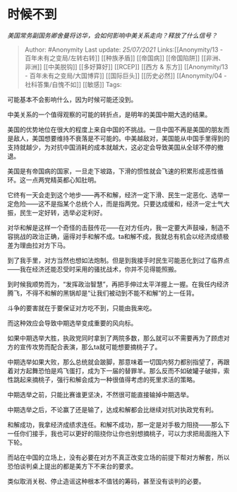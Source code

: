 # 时候不到
*美国常务副国务卿舍曼将访华，会如何影响中美关系走向？释放了什么信号？*

> Author: #Anonymity
> Last update: *25/07/2021*
> Links:[[Anonymity/13 - 百年未有之变局/左转右转]] [[种族矛盾]] [[帝国病]] [[帝国陷阱]] [[非洲、非洲]] [[中美脱钩]] [[多好算好]]  [[RCEP]] [[西方 & 东方]] [[Anonymity/13 - 百年未有之变局/大国博弈]] [[国际巨头]] [[历史必然]] [[Anonymity/04 - 社科答集/自愧不如]] [[敏感]]
> Tags:

可能基本不会影响什么，因为时候可能还没到。

中美关系的一个值得观察的可能的转折点，是明年的美国中期大选的结果。

美国的优势地位在很大的程度上来自中国的不挑战。一旦中国不再是美国的朋友而是敌人，美国想要维持不衰落是不可能的。中美越敌对，美国能从中国手里得到的支持就越少，为对抗中国消耗的成本就越大，这必定会导致美国从全球不停的撤退。

美国是有帝国病的国家，一旦走下坡路，下滑的惯性就会飞速的积累形成恶性循环。这一点两党精英都心知肚明。

它终有一天会走到这个地步——再不和解，经济一定下滑、民生一定恶化、选举一定危险——这不是指某个总统个人，而是指两党。只要达成缓和，经济一定士气大振，民生一定好转，选举必定利好。

对华和解是这样一个奇怪的击鼓传花——在对方任内，我一定要大声鼓噪，制造不容挑战的政治正确，逼得对手和解不成。ta和解不成，我就总有机会以经济成绩极差为理由拉对方下马。

到了我手里，对方当然也想如法炮制。但是到我接手时民生可能恶化到过了临界点——我在经济还能忍受时采用的骚扰战术，你并不见得能照搬。

到时候我顺势而为，“发挥政治智慧”，再把手伸过太平洋握上一握。在我任内经济腾飞，不得不和解的黑锅却是“让我们被动到不能不和解”的上一任背。

斗争的要害就在于要保证对方吃不到，只能由我来吃。

而这种效应会导致中期选举变成重要的风向标。

如果中期选举大胜，执政党同时拿到了两院多数，那么就可以不需要再为了顾虑对方的宣传攻势而配合表演，那么ta就可能想要摘桃子了。

中期选举如果大败，那么总统就会跛脚，那意味着一切国内努力都别指望了，再跟着对方起舞恐怕是鸡飞蛋打，成为下一届的替罪羊。那么反而不如破罐子破摔，索性跳起来摘桃子，强行和解会成为一种很值得考虑的死里求活的策略。

中期选举之前，只能比赛谁更坚决，不然很可能直接输掉中期选举。

中期选举之后，不论赢了还是输了，达成和解都会比继续对抗对执政党有利。

和解成功，我拿经济成绩求连任。和解不成功，那一定是对手极力阻挠——那么下一任你们接手，我也可以更好的阻挠你让你也别想摘桃子，可以力求把局面拖入下下轮。

而站在中国的立场上，没有必要在对方不真正改变立场的前提下帮对方解套，所以恐怕谈判桌上提出的都是美方下不来台的要求。

类似取消关税、停止造谣这种根本不值钱的筹码，甚至没有谈判的必要。
